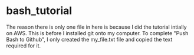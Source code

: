 # bash_tutorial

The reason there is only one file in here is because I did the tutorial intially on AWS. This is before I installed git onto my computer. To complete
"Push Bash to Github", I only created the my_file.txt file and copied the text required for it.
